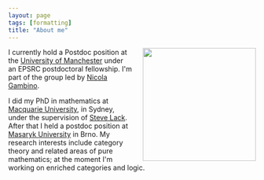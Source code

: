 ```yaml
---
layout: page
tags: [formatting]
title: "About me"
---
```


<a><img src="http://gtendas.github.io/assets/foto.jpg" align="right" width="230"  style="margin-left: 20px" ></a>


I currently hold a Postdoc position at the [University of Manchester](https://www.maths.manchester.ac.uk/) under an EPSRC postdoctoral fellowship. I'm part of the group led by <a href="https://personalpages.manchester.ac.uk/staff/nicola.gambino/">Nicola Gambino</a>.

I did my PhD in mathematics at [Macquarie University](https://mq.edu.au), in Sydney, under the supervision of <a href="https://researchers.mq.edu.au/en/persons/steve-lack">Steve Lack</a>. After that I held a postdoc position at [Masaryk University](https://www.muni.cz/en) in Brno. My research interests include category theory and related areas of pure mathematics; at the moment I'm working on enriched categories and logic.


